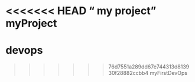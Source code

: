 <<<<<<< HEAD
“ my project”
 myProject
=======
# devops
>>>>>>> 76d7551a289dd67e744313d813930f28882ccbb4
 myFirstDevOps
